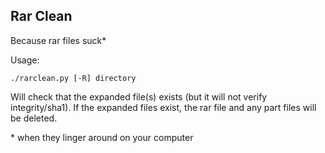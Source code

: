 Rar Clean
---------

Because rar files suck*

Usage:

	./rarclean.py [-R] directory

Will check that the expanded file(s) exists (but it will not verify integrity/sha1).
If the expanded files exist, the rar file and any part files will be deleted.


\* when they linger around on your computer